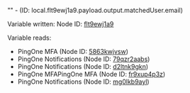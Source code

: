 "" - (ID: local.flt9ewj1a9.payload.output.matchedUser.email)

Variable written:
Node ID: [flt9ewj1a9](../nodes/flt9ewj1a9.md)

Variable reads:
* PingOne MFA (Node ID: [5863kwjvsw](../nodes/5863kwjvsw.md))
* PingOne Notifications (Node ID: [79qzr2aabs](../nodes/79qzr2aabs.md))
* PingOne Notifications (Node ID: [d2ltnk9gkn](../nodes/d2ltnk9gkn.md))
* PingOne MFAPingOne MFA (Node ID: [fr9xup4p3z](../nodes/fr9xup4p3z.md))
* PingOne Notifications (Node ID: [mg0lkb9ayl](../nodes/mg0lkb9ayl.md))
